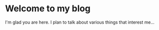 # Welcome to my blog

I'm glad you are here. I plan to talk about various things that interest me...
